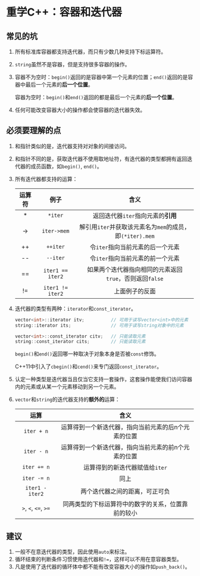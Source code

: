# 重学C++：容器和迭代器


## 常见的坑

1. 所有标准库容器都支持迭代器，而只有少数几种支持下标运算符。

2. `string`虽然不是容器，但是支持很多容器的操作。

3. 容器不为空时：`begin()`返回的是容器中第一个元素的位置；`end()`返回的是容器中最后一个元素的**后一个位置**。

   容器为空时：`begin()`和`end()`返回的都是最后一个元素的**后一个位置**。
   
4. 任何可能改变容器大小的操作都会使容器的迭代器失效。

## 必须要理解的点

1. 和指针类似的是，迭代器支持对对象的间接访问。

2. 和指针不同的是，获取迭代器不使用取地址符，有迭代器的类型都拥有返回迭代器的成员函数，如`begin()`, `end()`。

3. 所有迭代器都支持的运算：

   | 运算符 |       例子       |                           含义                           |
   | :----: | :--------------: | :------------------------------------------------------: |
   |   *    |     `*iter`      |            返回迭代器`iter`指向元素的**引用**            |
   |   ->   |   `iter->mem`    | 解引用`iter`并获取该元素名为`mem`的成员，即`(*iter).mem` |
   |   ++   |     `++iter`     |             令`iter`指向当前元素的后一个元素             |
   |   --   |     `--iter`     |             令`iter`指向当前元素的前一个元素             |
   |   ==   | `iter1 == iter2` | 如果两个迭代器指向相同的元素返回`true`，否则返回`false`  |
   |   !=   | `iter1 != iter2` |                      上面例子的反面                      |

4. 迭代器的类型有两种：`iterator`和`const_iterator`。

   ```C++
   vector<int>::iterator itv;          // 可用于读写vector<int>中的元素
   string::iterator its;               // 可用于读写string对象中的元素
   
   vector<int>::const_iterator citv;   // 只能读取元素
   string::const_iterator cits;        // 只能读取元素
   ```
   
   `begin()`和`end()`返回哪一种取决于对象本身是否被`const`修饰。
   
   C++11中引入了`cbegin()`和`cend()`来专门返回`const_iterator`。
   
5. 认定一种类型是迭代器当且仅当它支持一套操作，这套操作能使我们访问容器内的元素或从某一个元素移动到另一个元素。

6. `vector`和`string`的迭代器支持的**额外的**运算：

   |         运算         |                        含义                         |
   | :------------------: | :-------------------------------------------------: |
   |      `iter + n`      | 运算得到一个新迭代器，指向当前元素的后n个元素的位置 |
   |      `iter - n`      | 运算得到一个新迭代器，指向当前元素的前n个元素的位置 |
   |     `iter += n`      |           运算得到的新迭代器赋值给`iter`            |
   |     `iter -= n`      |                        同上                         |
   |   `iter1 - iter2`    |           两个迭代器之间的距离，可正可负            |
   | `>`, `<`, `<=`, `>=` | 同两类型的下标运算符中的数字的关系，位置靠前的较小  |

## 建议

1. 一般不在意迭代器的类型，因此使用`auto`来标注。
2. 循环结束的判断条件习惯使用迭代器和`!=`，这样可以不用在意容器类型。
3. 凡是使用了迭代器的循环体中都不能有改变容器大小的操作如`push_back()`。



